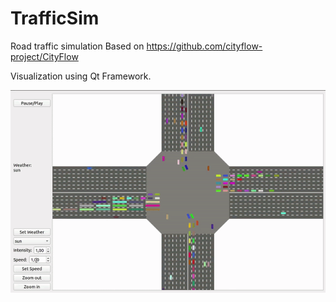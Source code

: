 # TrafficSim
Road traffic simulation
Based on https://github.com/cityflow-project/CityFlow

Visualization using Qt Framework.

![Example video](/trafficsim.gif)
